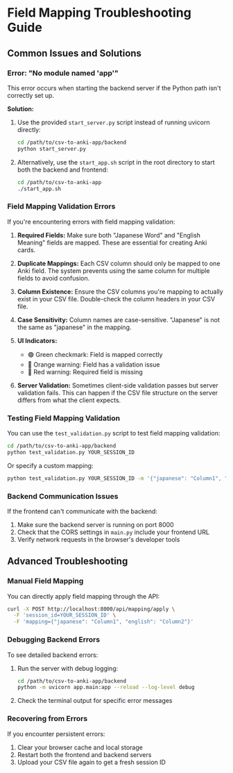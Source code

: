 # Field Mapping Troubleshooting Guide

## Common Issues and Solutions

### Error: "No module named 'app'"

This error occurs when starting the backend server if the Python path isn't correctly set up.

**Solution:**
1. Use the provided `start_server.py` script instead of running uvicorn directly:
   ```bash
   cd /path/to/csv-to-anki-app/backend
   python start_server.py
   ```

2. Alternatively, use the `start_app.sh` script in the root directory to start both the backend and frontend:
   ```bash
   cd /path/to/csv-to-anki-app
   ./start_app.sh
   ```

### Field Mapping Validation Errors

If you're encountering errors with field mapping validation:

1. **Required Fields:** Make sure both "Japanese Word" and "English Meaning" fields are mapped. These are essential for creating Anki cards.

2. **Duplicate Mappings:** Each CSV column should only be mapped to one Anki field. The system prevents using the same column for multiple fields to avoid confusion.

3. **Column Existence:** Ensure the CSV columns you're mapping to actually exist in your CSV file. Double-check the column headers in your CSV file.

4. **Case Sensitivity:** Column names are case-sensitive. "Japanese" is not the same as "japanese" in the mapping.

5. **UI Indicators:**
   - 🟢 Green checkmark: Field is mapped correctly
   - 🔶 Orange warning: Field has a validation issue
   - 🔴 Red warning: Required field is missing

6. **Server Validation:** Sometimes client-side validation passes but server validation fails. This can happen if the CSV file structure on the server differs from what the client expects.

### Testing Field Mapping Validation

You can use the `test_validation.py` script to test field mapping validation:

```bash
cd /path/to/csv-to-anki-app/backend
python test_validation.py YOUR_SESSION_ID
```

Or specify a custom mapping:
```bash
python test_validation.py YOUR_SESSION_ID -m '{"japanese": "Column1", "english": "Column2"}'
```

### Backend Communication Issues

If the frontend can't communicate with the backend:

1. Make sure the backend server is running on port 8000
2. Check that the CORS settings in `main.py` include your frontend URL
3. Verify network requests in the browser's developer tools

## Advanced Troubleshooting

### Manual Field Mapping

You can directly apply field mapping through the API:

```bash
curl -X POST http://localhost:8000/api/mapping/apply \
  -F 'session_id=YOUR_SESSION_ID' \
  -F 'mapping={"japanese": "Column1", "english": "Column2"}'
```

### Debugging Backend Errors

To see detailed backend errors:

1. Run the server with debug logging:
   ```bash
   cd /path/to/csv-to-anki-app/backend
   python -m uvicorn app.main:app --reload --log-level debug
   ```

2. Check the terminal output for specific error messages

### Recovering from Errors

If you encounter persistent errors:

1. Clear your browser cache and local storage
2. Restart both the frontend and backend servers
3. Upload your CSV file again to get a fresh session ID
